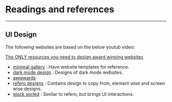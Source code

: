 # Readings and references

---

## UI Design

The following websites are based on the below youtub video:

[The ONLY resources you need to design award winning websites](https://www.youtube.com/watch?v=CEWQIzjKvoE)

- [minimal gallery](https://minimal.gallery/) : Have website templates for reference.
- [dark mode design](https://www.darkmodedesign.com/) : Designs of dark mode websites.
- [awwwards](https://www.awwwards.com/)
- [refero designs](https://refero.design/) : Contains design to copy from, element wise and screen wise designs.
- [stock sorted](https://stacksorted.com/buttons) : Similar to refero, but brings UI interactions.
